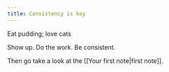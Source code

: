 ```yaml
---
title: Consistency is key
---
```


Eat pudding; love cats

Show up. Do the work. Be consistent.

Then go take a look at the [[Your first note|first note]].
